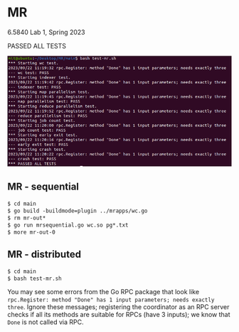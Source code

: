 # MR
6.5840 Lab 1,  Spring 2023

PASSED ALL TESTS

![image](/img/Screenshot.png)

## MR - sequential

```shell
$ cd main
$ go build -buildmode=plugin ../mrapps/wc.go
$ rm mr-out*
$ go run mrsequential.go wc.so pg*.txt
$ more mr-out-0
```

## MR - distributed

```shell
$ cd main
$ bash test-mr.sh
```

You may see some errors from the Go RPC package that look like `rpc.Register: method "Done" has 1 input parameters; needs exactly three`. Ignore these messages; registering the coordinator as an RPC server checks if all its methods are suitable for RPCs (have 3 inputs); we know that `Done` is not called via RPC.


